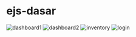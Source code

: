 # ejs-dasar

![dashboard1](https://user-images.githubusercontent.com/53266576/74088769-754d3780-4acc-11ea-8a08-e5db29ac04ea.png)
![dashboard2](https://user-images.githubusercontent.com/53266576/74088770-7716fb00-4acc-11ea-8910-7b46d66e6acf.png)
![inventory](https://user-images.githubusercontent.com/53266576/74088771-77af9180-4acc-11ea-9131-455d1ba1020f.png)
![login](https://user-images.githubusercontent.com/53266576/74088772-77af9180-4acc-11ea-8e3b-e1164ff1f374.png)
